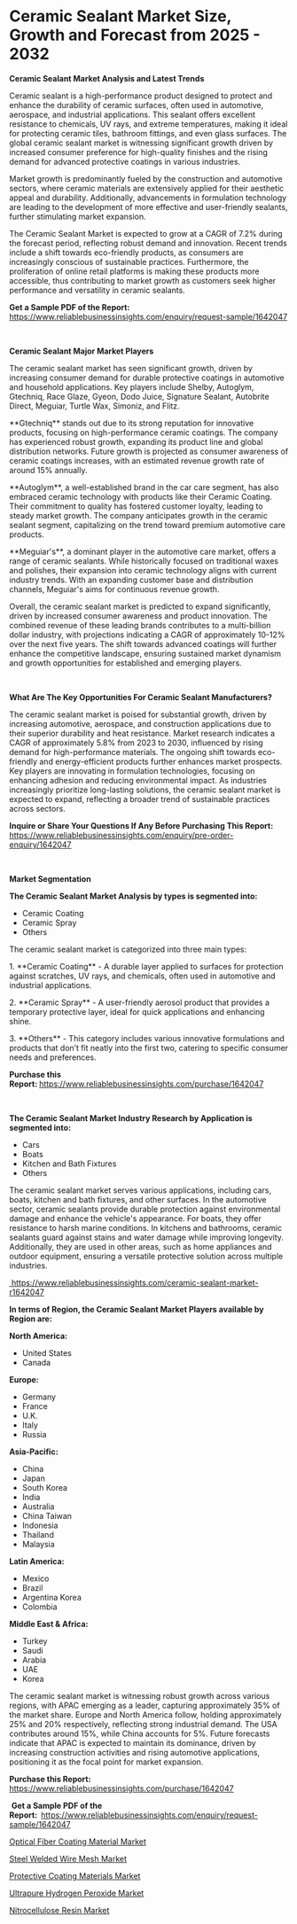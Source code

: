<p><h1>Ceramic Sealant Market Size, Growth and Forecast from 2025 - 2032</h1></p><p><strong>Ceramic Sealant Market Analysis and Latest Trends</strong></p>
<p><p>Ceramic sealant is a high-performance product designed to protect and enhance the durability of ceramic surfaces, often used in automotive, aerospace, and industrial applications. This sealant offers excellent resistance to chemicals, UV rays, and extreme temperatures, making it ideal for protecting ceramic tiles, bathroom fittings, and even glass surfaces. The global ceramic sealant market is witnessing significant growth driven by increased consumer preference for high-quality finishes and the rising demand for advanced protective coatings in various industries.</p><p>Market growth is predominantly fueled by the construction and automotive sectors, where ceramic materials are extensively applied for their aesthetic appeal and durability. Additionally, advancements in formulation technology are leading to the development of more effective and user-friendly sealants, further stimulating market expansion. </p><p>The Ceramic Sealant Market is expected to grow at a CAGR of 7.2% during the forecast period, reflecting robust demand and innovation. Recent trends include a shift towards eco-friendly products, as consumers are increasingly conscious of sustainable practices. Furthermore, the proliferation of online retail platforms is making these products more accessible, thus contributing to market growth as customers seek higher performance and versatility in ceramic sealants.</p></p>
<p><strong>Get a Sample PDF of the Report:&nbsp;</strong> <a href="https://www.reliablebusinessinsights.com/enquiry/request-sample/1642047?utm_campaign=84&utm_medium=2&utm_source=Github&utm_content=ia&utm_term=30012025&utm_id=ceramic-sealant">https://www.reliablebusinessinsights.com/enquiry/request-sample/1642047</a></p>
<p>&nbsp;</p>
<p><strong>Ceramic Sealant Major Market Players</strong></p>
<p><p>The ceramic sealant market has seen significant growth, driven by increasing consumer demand for durable protective coatings in automotive and household applications. Key players include Shelby, Autoglym, Gtechniq, Race Glaze, Gyeon, Dodo Juice, Signature Sealant, Autobrite Direct, Meguiar, Turtle Wax, Simoniz, and Flitz.</p><p>**Gtechniq** stands out due to its strong reputation for innovative products, focusing on high-performance ceramic coatings. The company has experienced robust growth, expanding its product line and global distribution networks. Future growth is projected as consumer awareness of ceramic coatings increases, with an estimated revenue growth rate of around 15% annually.</p><p>**Autoglym**, a well-established brand in the car care segment, has also embraced ceramic technology with products like their Ceramic Coating. Their commitment to quality has fostered customer loyalty, leading to steady market growth. The company anticipates growth in the ceramic sealant segment, capitalizing on the trend toward premium automotive care products.</p><p>**Meguiar's**, a dominant player in the automotive care market, offers a range of ceramic sealants. While historically focused on traditional waxes and polishes, their expansion into ceramic technology aligns with current industry trends. With an expanding customer base and distribution channels, Meguiar's aims for continuous revenue growth.</p><p>Overall, the ceramic sealant market is predicted to expand significantly, driven by increased consumer awareness and product innovation. The combined revenue of these leading brands contributes to a multi-billion dollar industry, with projections indicating a CAGR of approximately 10-12% over the next five years. The shift towards advanced coatings will further enhance the competitive landscape, ensuring sustained market dynamism and growth opportunities for established and emerging players.</p></p>
<p>&nbsp;</p>
<p><strong>What Are The Key Opportunities For Ceramic Sealant Manufacturers?</strong></p>
<p><p>The ceramic sealant market is poised for substantial growth, driven by increasing automotive, aerospace, and construction applications due to their superior durability and heat resistance. Market research indicates a CAGR of approximately 5.8% from 2023 to 2030, influenced by rising demand for high-performance materials. The ongoing shift towards eco-friendly and energy-efficient products further enhances market prospects. Key players are innovating in formulation technologies, focusing on enhancing adhesion and reducing environmental impact. As industries increasingly prioritize long-lasting solutions, the ceramic sealant market is expected to expand, reflecting a broader trend of sustainable practices across sectors.</p></p>
<p><strong>Inquire or Share Your Questions If Any Before Purchasing This Report:</strong> <a href="https://www.reliablebusinessinsights.com/enquiry/pre-order-enquiry/1642047?utm_campaign=84&utm_medium=2&utm_source=Github&utm_content=ia&utm_term=30012025&utm_id=ceramic-sealant">https://www.reliablebusinessinsights.com/enquiry/pre-order-enquiry/1642047</a></p>
<p>&nbsp;</p>
<p><strong>Market Segmentation</strong></p>
<p><strong>The Ceramic Sealant Market Analysis by types is segmented into:</strong></p>
<p><ul><li>Ceramic Coating</li><li>Ceramic Spray</li><li>Others</li></ul></p>
<p><p>The ceramic sealant market is categorized into three main types: </p><p>1. **Ceramic Coating** - A durable layer applied to surfaces for protection against scratches, UV rays, and chemicals, often used in automotive and industrial applications. </p><p>2. **Ceramic Spray** - A user-friendly aerosol product that provides a temporary protective layer, ideal for quick applications and enhancing shine. </p><p>3. **Others** - This category includes various innovative formulations and products that don’t fit neatly into the first two, catering to specific consumer needs and preferences.</p></p>
<p><strong>Purchase this Report:&nbsp;</strong><a href="https://www.reliablebusinessinsights.com/purchase/1642047?utm_campaign=84&utm_medium=2&utm_source=Github&utm_content=ia&utm_term=30012025&utm_id=ceramic-sealant">https://www.reliablebusinessinsights.com/purchase/1642047</a></p>
<p>&nbsp;</p>
<p><strong>The Ceramic Sealant Market Industry Research by Application is segmented into:</strong></p>
<p><ul><li>Cars</li><li>Boats</li><li>Kitchen and Bath Fixtures</li><li>Others</li></ul></p>
<p><p>The ceramic sealant market serves various applications, including cars, boats, kitchen and bath fixtures, and other surfaces. In the automotive sector, ceramic sealants provide durable protection against environmental damage and enhance the vehicle's appearance. For boats, they offer resistance to harsh marine conditions. In kitchens and bathrooms, ceramic sealants guard against stains and water damage while improving longevity. Additionally, they are used in other areas, such as home appliances and outdoor equipment, ensuring a versatile protective solution across multiple industries.</p></p>
<p><a href="https://www.reliablebusinessinsights.com/ceramic-sealant-market-r1642047?utm_campaign=84&utm_medium=2&utm_source=Github&utm_content=ia&utm_term=30012025&utm_id=ceramic-sealant">&nbsp;https://www.reliablebusinessinsights.com/ceramic-sealant-market-r1642047</a></p>
<p><strong>In terms of Region, the Ceramic Sealant Market Players available by Region are:</strong></p>
<p>
    <p> <strong> North America: </strong>
        <ul>
            <li>United States</li>
            <li>Canada</li>
        </ul>
        </p> 
    <p> <strong> Europe: </strong>
        <ul>
            <li>Germany</li>
            <li>France</li>
            <li>U.K.</li>
            <li>Italy</li>
            <li>Russia</li>
        </ul>
        </p> 
    <p> <strong> Asia-Pacific: </strong>
        <ul>
            <li>China</li>
            <li>Japan</li>
            <li>South Korea</li>
            <li>India</li>
            <li>Australia</li>
            <li>China Taiwan</li>
            <li>Indonesia</li>
            <li>Thailand</li>
            <li>Malaysia</li>
        </ul>
        </p> 
    <p> <strong> Latin America: </strong>
        <ul>
            <li>Mexico</li>
            <li>Brazil</li>
            <li>Argentina Korea</li>
            <li>Colombia</li>
        </ul>
        </p> 
    <p> <strong> Middle East & Africa: </strong>
        <ul>
            <li>Turkey</li>
            <li>Saudi</li>
            <li>Arabia</li>
            <li>UAE</li>
            <li>Korea</li>
        </ul>
    </p>
    </p>
<p><p>The ceramic sealant market is witnessing robust growth across various regions, with APAC emerging as a leader, capturing approximately 35% of the market share. Europe and North America follow, holding approximately 25% and 20% respectively, reflecting strong industrial demand. The USA contributes around 15%, while China accounts for 5%. Future forecasts indicate that APAC is expected to maintain its dominance, driven by increasing construction activities and rising automotive applications, positioning it as the focal point for market expansion.</p></p>
<p><strong>Purchase this Report: </strong><a href="https://www.reliablebusinessinsights.com/purchase/1642047?utm_campaign=84&utm_medium=2&utm_source=Github&utm_content=ia&utm_term=30012025&utm_id=ceramic-sealant">https://www.reliablebusinessinsights.com/purchase/1642047</a></p>
<p>&nbsp;<strong>Get a Sample PDF of the Report:&nbsp;&nbsp;</strong><a href="https://www.reliablebusinessinsights.com/enquiry/request-sample/1642047?utm_campaign=84&utm_medium=2&utm_source=Github&utm_content=ia&utm_term=30012025&utm_id=ceramic-sealant">https://www.reliablebusinessinsights.com/enquiry/request-sample/1642047</a></p>
<p><strong></strong></p>
<p><p><a href="https://github.com/balapopepi/Market-Research-Report-List-1/blob/main/optical-fiber-coating-material-market.md?utm_campaign=84&utm_medium=2&utm_source=Github&utm_content=ia&utm_term=30012025&utm_id=ceramic-sealant">Optical Fiber Coating Material Market</a></p><p><a href="https://github.com/akrachveslov/Market-Research-Report-List-1/blob/main/steel-welded-wire-mesh-market.md?utm_campaign=84&utm_medium=2&utm_source=Github&utm_content=ia&utm_term=30012025&utm_id=ceramic-sealant">Steel Welded Wire Mesh Market</a></p><p><a href="https://github.com/namvartiffer/Market-Research-Report-List-1/blob/main/protective-coating-materials-market.md?utm_campaign=84&utm_medium=2&utm_source=Github&utm_content=ia&utm_term=30012025&utm_id=ceramic-sealant">Protective Coating Materials Market</a></p><p><a href="https://github.com/lynlynyusay/Market-Research-Report-List-1/blob/main/ultrapure-hydrogen-peroxide-market.md?utm_campaign=84&utm_medium=2&utm_source=Github&utm_content=ia&utm_term=30012025&utm_id=ceramic-sealant">Ultrapure Hydrogen Peroxide Market</a></p><p><a href="https://github.com/tashipmhuiri/Market-Research-Report-List-1/blob/main/nitrocellulose-resin-market.md?utm_campaign=84&utm_medium=2&utm_source=Github&utm_content=ia&utm_term=30012025&utm_id=ceramic-sealant">Nitrocellulose Resin Market</a></p></p>